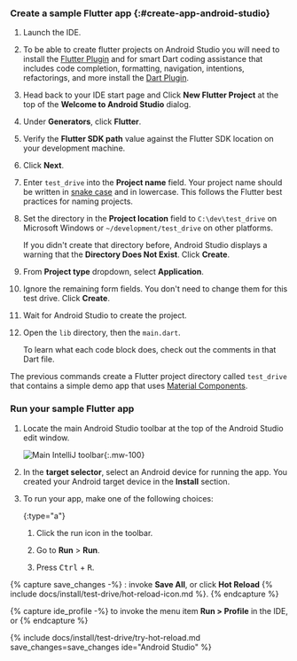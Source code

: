 <div class="tab-pane" id="androidstudio" role="tabpanel" aria-labelledby="androidstudio-tab">

### Create a sample Flutter app {:#create-app-android-studio}

1. Launch the IDE.

2. To be able to create flutter projects on Android Studio you will need to install the
   [Flutter Plugin](https://plugins.jetbrains.com/plugin/9212-flutter) and for smart Dart 
   coding assistance that includes code completion, formatting, navigation, intentions, 
   refactorings, and more install the [Dart Plugin](https://plugins.jetbrains.com/plugin/6351-dart/).

3. Head back to your IDE start page and Click **New Flutter Project** at the top of the
   **Welcome to Android Studio** dialog.

4. Under **Generators**, click **Flutter**.

5. Verify the **Flutter SDK path** value against the Flutter SDK location
   on your development machine.

6. Click **Next**.

7. Enter `test_drive` into the **Project name** field.
   Your project name should be written in [snake case](https://developer.mozilla.org/en-US/docs/Glossary/Snake_case) and in lowercase. This follows the Flutter best practices for naming projects.

8. Set the directory in the **Project location** field to
   `C:\dev\test_drive` on Microsoft Windows or
   `~/development/test_drive` on other platforms.

   If you didn't create that directory before, Android Studio displays
   a warning that the **Directory Does Not Exist**. Click **Create**.

9. From **Project type** dropdown, select **Application**.

10. Ignore the remaining form fields. You don't need to change them for
    this test drive. Click **Create**.

11. Wait for Android Studio to create the project.

12. Open the `lib` directory, then the `main.dart`.

    To learn what each code block does, check out the comments in that Dart file.

The previous commands create a Flutter project directory
called `test_drive` that contains a simple demo app that
uses [Material Components][].

### Run your sample Flutter app

1. Locate the main Android Studio toolbar at the top of the
   Android Studio edit window.

   ![Main IntelliJ toolbar][]{:.mw-100}

1. In the **target selector**, select an Android device for running the app.
   You created your Android target device in the **Install** section.

1. To run your app, make one of the following choices:

   {:type="a"}
   1. Click the run icon in the toolbar.

   1. Go to **Run** <span aria-label="and then">></span> **Run**.

   1. Press <kbd>Ctrl</kbd> + <kbd>R</kbd>.

{% capture save_changes -%}
  : invoke **Save All**, or click **Hot Reload**
  {% include docs/install/test-drive/hot-reload-icon.md %}.
{% endcapture %}

{% capture ide_profile -%}
  to invoke the menu item **Run > Profile** in the IDE, or
{% endcapture %}

{% include docs/install/test-drive/try-hot-reload.md save_changes=save_changes ide="Android Studio" %}

[Main IntelliJ toolbar]: /assets/images/docs/tools/android-studio/main-toolbar.png
[Material Components]: {{site.material}}/components

</div>
